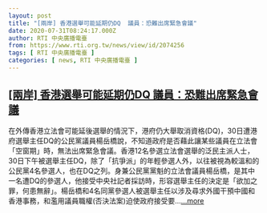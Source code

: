 ```yaml
---
layout: post
title: "[兩岸] 香港選舉可能延期仍DQ  議員：恐難出席緊急會議"
date: 2020-07-31T08:24:17.000Z
author: RTI 中央廣播電臺
from: https://www.rti.org.tw/news/view/id/2074256
tags: [ RTI 中央廣播電臺 ]
categories: [ news, RTI 中央廣播電臺 ]
---
```

<!--1596183857000-->
[[兩岸] 香港選舉可能延期仍DQ  議員：恐難出席緊急會議](https://www.rti.org.tw/news/view/id/2074256)
------

<div>
在外傳香港立法會可能延後選舉的情況下，港府仍大舉取消資格(DQ)，30日遭港府選舉主任DQ的公民黨議員楊岳橋說，不知道政府是否藉此讓某些議員在立法會「空窗期」時，無法出席緊急會議。香港12名參選立法會選舉的泛民主派人士，30日下午被選舉主任DQ，除了「抗爭派」的年輕參選人外，以往被視為較溫和的公民黨4名參選人，也在DQ之列。身兼公民黨黨魁的立法會議員楊岳橋，是其中一名遭DQ的參選人，他接受中央社記者採訪時，形容選舉主任的決定是「欲加之罪，何患無辭」。楊岳橋和4名同黨參選人被選舉主任以涉及尋求外國干預中國和香港事務，和濫用議員職權(否決法案)迫使政府接受要...<a target="_blank" href="https://www.rti.org.tw/news/view/id/2074256">...more</a>
</div>
